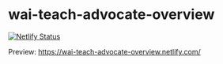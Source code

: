 # wai-teach-advocate-overview

[![Netlify Status](https://api.netlify.com/api/v1/badges/4ad109c1-7a62-4f45-a1af-1dcb97c1d2ed/deploy-status)](https://app.netlify.com/sites/wai-teach-advocate-overview/deploys)

Preview:  https://wai-teach-advocate-overview.netlify.com/